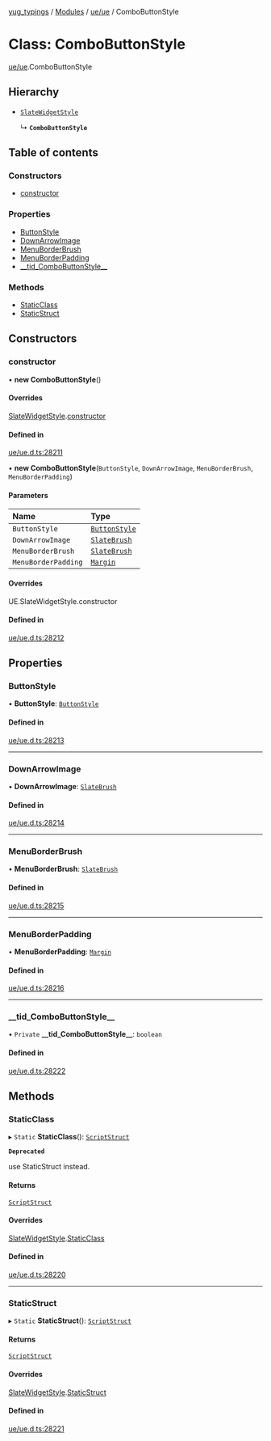 [yug_typings](../README.md) / [Modules](../modules.md) / [ue/ue](../modules/ue_ue.md) / ComboButtonStyle

# Class: ComboButtonStyle

[ue/ue](../modules/ue_ue.md).ComboButtonStyle

## Hierarchy

- [`SlateWidgetStyle`](ue_ue.SlateWidgetStyle.md)

  ↳ **`ComboButtonStyle`**

## Table of contents

### Constructors

- [constructor](ue_ue.ComboButtonStyle.md#constructor)

### Properties

- [ButtonStyle](ue_ue.ComboButtonStyle.md#buttonstyle)
- [DownArrowImage](ue_ue.ComboButtonStyle.md#downarrowimage)
- [MenuBorderBrush](ue_ue.ComboButtonStyle.md#menuborderbrush)
- [MenuBorderPadding](ue_ue.ComboButtonStyle.md#menuborderpadding)
- [\_\_tid\_ComboButtonStyle\_\_](ue_ue.ComboButtonStyle.md#__tid_combobuttonstyle__)

### Methods

- [StaticClass](ue_ue.ComboButtonStyle.md#staticclass)
- [StaticStruct](ue_ue.ComboButtonStyle.md#staticstruct)

## Constructors

### constructor

• **new ComboButtonStyle**()

#### Overrides

[SlateWidgetStyle](ue_ue.SlateWidgetStyle.md).[constructor](ue_ue.SlateWidgetStyle.md#constructor)

#### Defined in

[ue/ue.d.ts:28211](https://github.com/YugMetaverse/yug_typings/blob/25cad34/ue/ue.d.ts#L28211)

• **new ComboButtonStyle**(`ButtonStyle`, `DownArrowImage`, `MenuBorderBrush`, `MenuBorderPadding`)

#### Parameters

| Name | Type |
| :------ | :------ |
| `ButtonStyle` | [`ButtonStyle`](ue_ue.ButtonStyle.md) |
| `DownArrowImage` | [`SlateBrush`](ue_ue.SlateBrush.md) |
| `MenuBorderBrush` | [`SlateBrush`](ue_ue.SlateBrush.md) |
| `MenuBorderPadding` | [`Margin`](ue_ue.Margin.md) |

#### Overrides

UE.SlateWidgetStyle.constructor

#### Defined in

[ue/ue.d.ts:28212](https://github.com/YugMetaverse/yug_typings/blob/25cad34/ue/ue.d.ts#L28212)

## Properties

### ButtonStyle

• **ButtonStyle**: [`ButtonStyle`](ue_ue.ButtonStyle.md)

#### Defined in

[ue/ue.d.ts:28213](https://github.com/YugMetaverse/yug_typings/blob/25cad34/ue/ue.d.ts#L28213)

___

### DownArrowImage

• **DownArrowImage**: [`SlateBrush`](ue_ue.SlateBrush.md)

#### Defined in

[ue/ue.d.ts:28214](https://github.com/YugMetaverse/yug_typings/blob/25cad34/ue/ue.d.ts#L28214)

___

### MenuBorderBrush

• **MenuBorderBrush**: [`SlateBrush`](ue_ue.SlateBrush.md)

#### Defined in

[ue/ue.d.ts:28215](https://github.com/YugMetaverse/yug_typings/blob/25cad34/ue/ue.d.ts#L28215)

___

### MenuBorderPadding

• **MenuBorderPadding**: [`Margin`](ue_ue.Margin.md)

#### Defined in

[ue/ue.d.ts:28216](https://github.com/YugMetaverse/yug_typings/blob/25cad34/ue/ue.d.ts#L28216)

___

### \_\_tid\_ComboButtonStyle\_\_

• `Private` **\_\_tid\_ComboButtonStyle\_\_**: `boolean`

#### Defined in

[ue/ue.d.ts:28222](https://github.com/YugMetaverse/yug_typings/blob/25cad34/ue/ue.d.ts#L28222)

## Methods

### StaticClass

▸ `Static` **StaticClass**(): [`ScriptStruct`](ue_ue.ScriptStruct.md)

**`Deprecated`**

use StaticStruct instead.

#### Returns

[`ScriptStruct`](ue_ue.ScriptStruct.md)

#### Overrides

[SlateWidgetStyle](ue_ue.SlateWidgetStyle.md).[StaticClass](ue_ue.SlateWidgetStyle.md#staticclass)

#### Defined in

[ue/ue.d.ts:28220](https://github.com/YugMetaverse/yug_typings/blob/25cad34/ue/ue.d.ts#L28220)

___

### StaticStruct

▸ `Static` **StaticStruct**(): [`ScriptStruct`](ue_ue.ScriptStruct.md)

#### Returns

[`ScriptStruct`](ue_ue.ScriptStruct.md)

#### Overrides

[SlateWidgetStyle](ue_ue.SlateWidgetStyle.md).[StaticStruct](ue_ue.SlateWidgetStyle.md#staticstruct)

#### Defined in

[ue/ue.d.ts:28221](https://github.com/YugMetaverse/yug_typings/blob/25cad34/ue/ue.d.ts#L28221)
